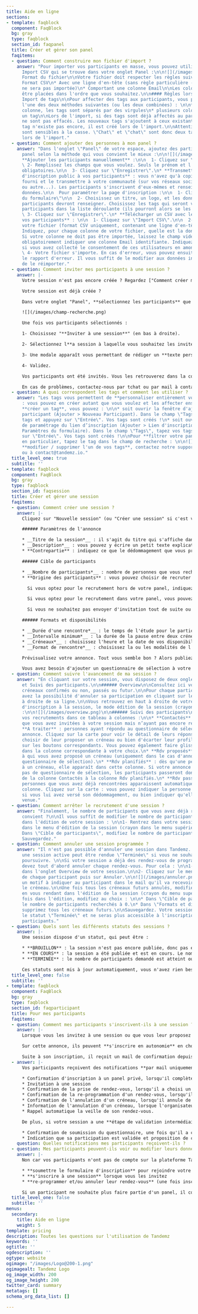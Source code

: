 ```yaml
---
title: Aide en ligne
sections:
- template: faqblock
  component: FaqBlock
  bg: gray
  type: faqblock
  section_id: faqpanel
  title: Créer et gérer son panel
  faqitems:
  - question: Comment construire mon fichier d'import ?
    answer: "Pour importer vos participants en masse, vous pouvez utiliser la fonction
      Import CSV qui se trouve dans votre onglet Panel :\n\n![](/images/import-csv.png)\n\n####
      Format du fichier\n\nVotre fichier doit respecter les règles suivantes : \n\n*
      Format CSV\n* Avec une ligne d'en-tête (sans règle particulière - cette ligne
      ne sera pas importée)\n* Comportant une colonne Email\n\nLes colonnes peuvent
      être placées dans l'ordre que vous souhaitez.\n\n#### Règles lors de l'import\n\n####
      Import de tags\n\nPour affecter des tags aux participants, vous pouvez utiliser
      l'une des deux méthodes suivantes (ou les deux combinées) : \n\n* dans une même
      colonne, les tags sont séparés par des virgules\n* plusieurs colonnes avec chacune
      un tag\n\nLors de l'import, si des tags sont déjà affectés au participant, ils
      ne sont pas effacés. Les nouveaux tags s'ajoutent à ceux existants.\n\nSi le
      tag n'existe pas encore, il est créé lors de l'import.\n\nAttention, les tags
      sont sensibles à la casse. \"Chat\" et \"chat\" sont donc deux tags différents
      lors de l'import."
  - question: Comment ajouter des personnes à mon panel ?
    answer: "Dans l'onglet \"Panel\" de votre espace, ajoutez des participants à votre
      panel selon la méthode qui vous convient le mieux :\n\n![](/images/ajout.png)\n\n*
      **Ajouter les participants manuellement** :\n\n  1- Cliquez sur \"Nouveau participant\"\n\n
      \ 2- Remplissez les champs que vous voulez. Seuls le prénom et l'email sont
      obligatoires.\n\n  3- Cliquez sur \"Enregistrer\".\n* **Transmettre un lien
      d'inscription public à vos participants** : vous n'avez qu'à copier le lien
      fourni et le transmettre à votre communauté (sur vos réseaux sociaux, par Newsletter,
      ou autre...). Les participants s'inscrivent d'eux-mêmes et renseignent leurs
      données.\n\n  Pour paramétrer la page d'inscription :\n\n  1- Cliquez sur \"Paramètres
      du formulaire\"\n\n  2- Choisissez un titre, un logo, et les données que les
      participants devront renseigner. Choisissez les tags qui seront visibles aux
      participants dans la liste déroulante (ils pourront alors se les affecter).\n\n
      \ 3- Cliquez sur \"Enregistrer\".\n* **Télécharger un CSV avec les données de
      vos participants** : \n\n  1- Cliquez sur \"Import CSV\".\n\n  2- Téléchargez
      votre fichier (format CSV uniquement, contenant une ligne d'en-tête).\n\n  3-
      Indiquez, pour chaque colonne de votre fichier, quelle est la donnée correspondante.
      Si votre colonne ne doit pas être importée, laissez le champ vide. Vous devez
      obligatoirement indiquer une colonne Email identifiante. Indiquez également
      si vous avez collecté le consentement de ces utilisateurs en amont de l'import.\n\n
      \ 4- Votre fichier s'importe. En cas d'erreur, vous pouvez ensuite télécharger
      le rapport d'erreur. Il vous suffit de le modifier aux données indiquées et
      de le réimporter."
  - question: Comment inviter mes participants à une session ?
    answer: |-
      Votre session n'est pas encore créée ? Regardez ["Comment créer ma session ?"](#faqsession).

      Votre session est déjà créée ?

      Dans votre onglet "Panel", **sélectionnez les participants** que vous souhaitez inviter à votre session. Vous pouvez utiliser le champ de recherche pour filtrer vos participants (sur un tag, sur un pays, etc...) :

      ![](/images/champ-recherche.png)

      Une fois vos participants sélectionnés :

      1- Choisissez "**Inviter à une session**" (en bas à droite).

      2- Sélectionnez l**a session à laquelle vous souhaitez les inviter** puis sur "Inviter". Votre session n'apparaît pas dans la liste des sessions ? C'est probablement qu'elle n'est pas encore publiée. Seules les sessions actives s'affichent.

      3- Une modale apparaît vous permettant de rédiger un **texte personnalisé** qui sera inséré dans le mail d'invitation à vos participants.

      4- Validez.

      Vos participants ont été invités. Vous les retrouverez dans la colonne "Contactés" de votre tableau de suivi des participants de la session.

      En cas de problèmes, contactez-nous par tchat ou par mail à contact@tandemz.io.
  - question: A quoi correspondent les tags et comment les utiliser ?
    answer: "Les tags vous permettent de **personnaliser entièrement votre panel**
      : vous pouvez en créer autant que vous voulez et les affecter ensuite aux participants.\n\nPour
      **créer un tag**, vous pouvez : \n\n* soit ouvrir la fenêtre d'ajout d'un nouveau
      participant (Ajouter > Nouveau Participant). Dans le champ \"Tags\", tapez vos
      tags et appuyez sur \"Entrée\". Vos tags sont créés !\n* soit ouvrir la fenêtre
      de paramétrage du lien d’inscription (Ajouter > Lien d'inscription public >
      Paramètres du formulaire). Dans le champ \"Tags\", tapez vos tags et appuyez
      sur \"Entrée\". Vos tags sont créés !\n\nPour **filtrer votre panel sur un tag**
      en particulier, tapez le tag dans le champ de recherche : \n\n![](/images/champ-recherche.png)\n\nPour
      **modifier / supprimer l'un de vos tags**, contactez notre support par tchat
      ou à contact@tandemz.io."
  title_level_one: true
  subtitle: ''
- template: faqblock
  component: FaqBlock
  bg: gray
  type: faqblock
  section_id: faqsession
  title: Créer et gérer une session
  faqitems:
  - question: Comment créer une session ?
    answer: |-
      Cliquez sur "Nouvelle session" (ou "Créer une session" si c'est votre première !) puis renseignez les informations de votre session (avec une * celles obligatoires) :

      ###### Paramètres de l'annonce

      * __Titre de la session*__ : il s'agit du titre qui s'affiche dans les mails et dans la page d'inscription pour les participants.
      * __Description*__ : vous pouvez y écrire un petit texte explicatif pour vos participants, afin de leur expliquer le déroulé ou bien l'objectif de votre session par exemple.
      * **Contrepartie** : indiquez ce que le dédommagement que vous proposez au participant. Si vous n'offrez pas de dédommagement, laissez le champ libre.

      ###### Cible de participants

      * __Nombre de participants*__ : nombre de personnes que vous recherchez pour votre étude.
      * **Origine des participants** : vous pouvez choisir de recruter vos participants dans votre panel, hors de votre panel (chez Tandemz), dans les deux ou dans aucun des deux.

        Si vous optez pour le recrutement hors de votre panel, indiquez-nous les critères que vous recherchez. Nous vous recontacterons dans les plus brefs délais.

        Si vous optez pour le recrutement dans votre panel, vous pouvez alors éditer la liste des personnes qui seront notifiées lors de la publication de l'annonce en incluant / excluant des tags ou en les décochant manuellement dans "Voir / modifier la liste des destinataires" et personnaliser le mail qui leur sera envoyé.

        Si vous ne souhaitez pas envoyer d'invitation tout de suite ou simplement transmettre le lien de l'étude à des personnes externes, ne sélectionnez rien et passez à la suite !

      ###### Formats et disponibilités

      * __Durée d'une rencontre*__ : le temps de l'étude pour le participant
      * __Intervalle minimum*__ : la durée de la pause entre deux créneaux possibles
      * __Créneaux*__ : choisissez l'heure et la date de vos disponibilités pour la session. Vous devez indiquer au moins autant de créneau qu'il y a de participants recherchés.
      * __Format de rencontre*__ : choisissez la ou les modalités de l'étude ainsi que les éventuelles instructions. Si vous en sélectionnez plusieurs, le choix sera laissé au participant lors de son inscription.

      Prévisualisez votre annonce. Tout vous semble bon ? Alors publiez. Les invitations aux participants de votre panel sélectionnés seront envoyées à cet instant.

      Vous avez besoin d'ajouter un questionnaire de sélection à votre annonce ? Nous avons une solution pour vous ! Contactez-nous par tchat ou par mail à contact@tandemz.io.
  - question: Comment suivre l'avancement de ma session ?
    answer: "En cliquant sur votre session, vous disposez de deux onglets : Overview
      et Suivi des participants.\n\n###### Overview\n\nConsultez ici vos différents
      créneaux confirmés ou non, passés ou futur.\n\nPour chaque participant, vous
      avez la possibilité d'annuler sa participation en cliquant sur le menu de paramètres
      à droite de sa ligne.\n\nVous retrouvez en haut à droite de votre écran le lien
      d'inscription à la session, le mode édition de la session (crayon) et la prévisualisation
      :\n\n![](/images/overview.png)\n\n###### Suivi des participants\n\nGérez ici
      vos recrutements dans ce tableau à colonnes :\n\n* **Contactés** : personnes
      que vous avez invitées à votre session mais n’ayant pas encore répondu. \n*
      **A traiter** : personnes ayant répondu au questionnaire de sélection de votre
      annonce. Cliquez sur la carte pour voir le détail de leurs réponses. Vous devez
      choisir de leur proposer un créneau ou bien d'écarter leur profil en cliquant
      sur les boutons correspondants. Vous pouvez également faire glisser les cartes
      dans la colonne correspondante à votre choix.\n* **Rdv proposés** : personnes
      à qui vous avez proposé un créneau (uniquement dans le cas d'annonces avec un
      questionnaire de sélection).\n* **Rdv planifiés** : dès qu'une personne s'inscrit
      à un créneau, elle apparaît dans cette colonne. Si votre annonce ne possède
      pas de questionnaire de sélection, les participants passeront donc automatiquement
      de la colonne Contactés à la colonne Rdv planifiés.\n* **Rdv passés** : les
      personnes que vous avez déjà rencontrées apparaissent automatiquement dans cette
      colonne. Cliquez sur la carte : vous pouvez indiquer la personne comme rémunérée
      si vous lui avez versé son dédommagement, ou bien indiquer qu'elle n'est pas
      venue."
  - question: Comment arrêter le recrutement d'une session ?
    answer: "Finalement, le nombre de participants que vous avez déjà rencontrés vous
      convient ?\n\nIl vous suffit de modifier le nombre de participants recherchés
      dans l'édition de votre session : \n\n1- Rentrez dans votre session\n\n2- Rendez-vous
      dans le menu d'édition de la session (crayon dans le menu supérieur) :\n\n![](/images/overview.png)\n\n3-
      Dans \"Cible de participants\", modifiez le nombre de participants recherchés\n\n4-
      Sauvegardez."
  - question: Comment annuler une session programmée ?
    answer: "Il n'est pas possible d'annuler une session dans Tandemz. Cependant,
      une session active peut être rendue \"Terminée\" si vous ne souhaitez pas la
      poursuivre. \n\nSi votre session a déjà des rendez-vous de programmés, vous
      devez tout d'abord annuler chaque rendez-vous. Pour cela : \n\n1- Rendez-vous
      dans l'onglet Overview de votre session.\n\n2- Cliquez sur le menu à droite
      de chaque participant puis sur Annuler.\n\n![](/images/annuler.png)\n\n3- Renseignez
      un motif à indiquer au participant dans le mail qu'il va recevoir, puis annulez
      le créneau.\n\nUne fois tous les créneaux futurs annulés, modifiez votre session
      en vous rendant dans l'édition de la session (crayon du menu supérieur) : \n\n![](/images/overview.png)\n\nUne
      fois dans l'édition, modifiez au choix : \n\n* Dans \"Cible de participants\",
      le nombre de participants recherchés à 0.\n* Dans \"Formats et disponibilités\",
      supprimez tous les créneaux futurs.\n\nSauvegardez. Votre session aura désormais
      le statut \"Terminée\" et ne seras plus accessible à l'inscription pour les
      participants."
  - question: Quels sont les différents statuts des sessions ?
    answer: |-
      Une session dispose d'un statut, qui peut être :

      * **BROUILLON** : la session n'est pas encore publiée, donc pas encore visible aux participants.
      * **EN COURS** : la session a été publiée et est en cours. Le nombre de participants demandé n'est pas encore atteint et il reste des créneaux disponibles dans le futur.
      * **TERMINÉE** : le nombre de participants demandé est atteint ou il n'y a plus de créneaux disponibles dans le futur.

      Ces statuts sont mis à jour automatiquement, vous n'avez rien besoin de faire.
  title_level_one: false
  subtitle: ''
- template: faqblock
  component: FaqBlock
  bg: gray
  type: faqblock
  section_id: faqparticipant
  title: Pour mes participants
  faqitems:
  - question: Comment mes participants s'inscrivent-ils à une session ?
    answer: |-
      Lorsque vous les invitez à une session ou que vous leur proposez un créneau, vos participants reçoivent une **notification mail**, contenant un lien vers votre annonce.

      Sur cette annonce, ils peuvent **s'inscrire en autonomie** en choisissant un des formats que vous avez sélectionné et un des créneaux que vous avez listé. L'organisateur de la session est **notifié par mail** dès que le participant valide son rendez-vous.

      Suite à son inscription, il reçoit un mail de confirmation depuis lequel il peut, si besoin, **changer ou annuler son créneau**. L'organisateur de la session est alors notifié par mail.
  - answer: |-
      Vos participants reçoivent des notifications **par mail uniquement**, aux événements suivants :

      * Confirmation d'inscription à un panel privé, lorsqu'il complète le formulaire d'inscription public.
      * Invitation à une session
      * Confirmation de la prise de rendez-vous, lorsqu'il a choisi un créneau.
      * Confirmation de la re-programmation d'un rendez-vous, lorsqu'il a changé son créneau.
      * Confirmation de l'annulation d'un créneau, lorsqu'il annule de lui-même.
      * Information de l'annulation d'un créneau, lorsque l'organisateur de la session annule son créneau.
      * Rappel automatique la veille de son rendez-vous.

      De plus, si votre session a une **étape de validation intermédiaire** (par un questionnaire de sélection par exemple), le participant reçoit les notifications mails suivantes :

      * Confirmation de soumission du questionnaire, une fois qu'il a complété sa candidature.
      * Indication que sa participation est validée et proposition de créneaux lorsque l'organisateur choisit "Proposer un créneau".
    question: Quelles notifications mes participants reçoivent-ils ?
  - question: Mes participants peuvent-ils voir ou modifier leurs données ?
    answer: |-
      Non car vos participants n'ont pas de compte sur la plateforme Tandemz. Ils peuvent seulement :

      * **soumettre le formulaire d'inscription** pour rejoindre votre panel privé
      * **s'inscrire à une session** lorsque vous les invitez
      * **re-programmer et/ou annuler leur rendez-vous** (une fois inscrits à l'une de vos sessions)

      Si un participant ne souhaite plus faire partie d'un panel, il contacte directement le support Tandemz qui s'occupe d'effacer ses données (après avoir prévenu le propriétaire de son panel bien sûr).
  title_level_one: false
  subtitle: ''
menus:
  secondary:
    title: Aide en ligne
    weight: 5
template: pricing
description: Toutes les questions sur l'utilisation de Tandemz
keywords: ''
ogtitle: ''
ogdescription: ''
ogtype: website
ogimage: "/images/Logo@200-1.png"
ogimagealt: Tandemz Logo
og_image_width: 200
og_image_height: 200
twitter_card: summary
metatags: []
schema_org_data_list: []

---
```

